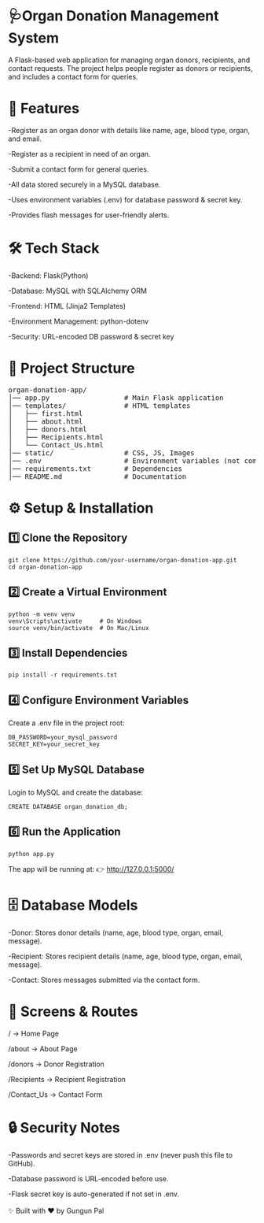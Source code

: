 <h1> 🩺Organ Donation Management System </h1>

A Flask-based web application for managing organ donors, recipients, and contact requests.
The project helps people register as donors or recipients, and includes a contact form for queries.

<h1>🚀 Features</h1>

  -Register as an organ donor with details like name, age, blood type, organ, and email.

  -Register as a recipient in need of an organ.

  -Submit a contact form for general queries.

  -All data stored securely in a MySQL database.

  -Uses environment variables (.env) for database password & secret key.

  -Provides flash messages for user-friendly alerts.

<h1>🛠️ Tech Stack</h1>

  -Backend: Flask(Python)

  -Database: MySQL with SQLAlchemy ORM

  -Frontend: HTML (Jinja2 Templates)

  -Environment Management: python-dotenv

  -Security: URL-encoded DB password & secret key

<h1>📂 Project Structure</h1>

<pre>
organ-donation-app/
│── app.py                  # Main Flask application
│── templates/              # HTML templates
│   ├── first.html
│   ├── about.html
│   ├── donors.html
│   ├── Recipients.html
│   └── Contact_Us.html
│── static/                 # CSS, JS, Images
│── .env                    # Environment variables (not committed to GitHub)
│── requirements.txt        # Dependencies
│── README.md               # Documentation
</pre>

<h1>⚙️ Setup & Installation</h1>

<h2>1️⃣ Clone the Repository</h2>

    git clone https://github.com/your-username/organ-donation-app.git
    cd organ-donation-app
<h2>2️⃣ Create a Virtual Environment</h2>

    python -m venv venv
    venv\Scripts\activate     # On Windows
    source venv/bin/activate  # On Mac/Linux
<h2>3️⃣ Install Dependencies</h2>

    pip install -r requirements.txt
<h2>4️⃣ Configure Environment Variables</h2>
    Create a .env file in the project root:
    
    DB_PASSWORD=your_mysql_password
    SECRET_KEY=your_secret_key
<h2>5️⃣ Set Up MySQL Database</h2>
    Login to MySQL and create the database:

    CREATE DATABASE organ_donation_db;
<h2>6️⃣ Run the Application</h2>

    python app.py

The app will be running at:
👉 http://127.0.0.1:5000/

<h1>🗄️ Database Models</h1>

  -Donor: Stores donor details (name, age, blood type, organ, email, message).

  -Recipient: Stores recipient details (name, age, blood type, organ, email, message).

  -Contact: Stores messages submitted via the contact form.

<h1>📸 Screens & Routes</h1>

  / → Home Page

  /about → About Page

  /donors → Donor Registration

  /Recipients → Recipient Registration

  /Contact_Us → Contact Form

<h1>🔒 Security Notes</h1>

  -Passwords and secret keys are stored in .env (never push this file to GitHub).

  -Database password is URL-encoded before use.

  -Flask secret key is auto-generated if not set in .env.
<br>
<br>
✨ Built with ❤️ by Gungun Pal












  
